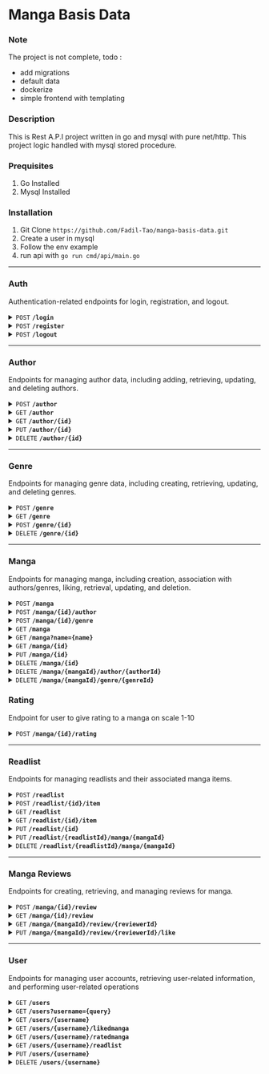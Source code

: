 # Manga Basis Data

### Note 
The project is not complete, todo :
- add migrations
- default data
- dockerize
- simple frontend with templating

### Description

This is Rest A.P.I project written in go and mysql with pure net/http. This project logic handled with mysql stored procedure.

### Prequisites

1. Go Installed 
2. Mysql Installed

### Installation

1. Git Clone `https://github.com/Fadil-Tao/manga-basis-data.git`
2. Create a user in mysql 
3. Follow the env example
4. run api with `go run cmd/api/main.go`

--------------------

### Auth

Authentication-related endpoints for login, registration, and logout.

<details>
<summary><code>POST</code> <code><b>/login</b></code></summary>

**Description:** User login.

**Example Request:**

```json
{
  "email": "rio@gmail.com",
  "password": "rionandosoeksin"
}
```

**Example Response**

```json
{
  "Message": "Login Success"
}
```

</details>

<details>
<summary><code>POST</code> <code><b>/register</b></code></summary>

**Description:** User registration.

**Example Request** example

```json
{
  "username": "ilham",
  "email": "ilham@gmail.com",
  "password": "ilham123456"
}
```

**Example Response** example

```json
{
  "message": "User Registered successfully"
}
```

</details>
<details>
<summary><code>POST</code> <code><b>/logout</b></code></summary>

**Description:** User logout.

**Example Response**

```json
{
  "Message": "Log out Success"
}
```
</details>

----------------------------------------

### Author

Endpoints for managing author data, including adding, retrieving, updating, and deleting authors.

<details>
<summary><code>POST</code> <code><b>/author</b></code></summary>

**Description:** Add a new author (Admin only).

**Example Request:**

```json
{
  "name": "miyamoto",
  "birthday": "1960-06-07",
  "biography": "Guy who likes to draw"
}
```

**Example Response**

```json
{
  "message": "Author Created successfully"
}
```

</details>

<details>
<summary><code>GET</code> <code><b>/author</b></code></summary>

**Description:** Retrieve all authors

**Example Response :**

```json
{
  "message": "Authors Succesfully Retrieved",
  "data": [
    {
      "id": "1",
      "name": "Kinji Hakari",
      "birthday": "1982-10-02"
    },
    {
      "id": "3",
      "name": "fujimoto",
      "birthday": "1998-05-20"
    }
  ]
}
```

</details>

<details>
<summary><code>GET</code> <code><b>/author/{id}</b></code></summary>

**Description :** Retrieve author details by ID.

**Example Response :**

```json
{
  "message": "data succesfully retrieved",
  "data": {
    "id": "10",
    "name": "hiroiko tanaka",
    "birthday": "1998-01-20",
    "biography": "i like fish",
    "Manga": null
  }
}
```

</details>

<details> <summary><code>PUT</code> <code><b>/author/{id}</b></code></summary>

**Description :** Update author details (admin only).

**Example Request :**

```json
{
  "name": "hiroiko tanaka",
  "birthday": "1998-01-20",
  "biography": "i like fish"
}
```

**Example Response :**

```json
{
  "name": "hiroiko tanaka",
  "birthday": "1998-01-20",
  "biography": "i like fish"
}
```

</details>

<details>
<summary><code>DELETE</code> <code><b>/author/{id}</b></code></summary>

**Description :** Delete an author by ID (admin only).
**Example Response:**

```json
{
  "message": "Author successfully deleted"
}
```

</details>

------------------------------

### Genre

Endpoints for managing genre data, including creating, retrieving, updating, and deleting genres.

<details>
<summary><code>POST</code> <code><b>/genre</b></code></summary>

**Description:** Create a new genre (Admin Only)

**Request:**

```json
{
  "name": "romance",
  "description": "Story about loves"
}
```

**Response:**

```json
{
  "message": "Genre Created successfully"
}
```

</details>

<details>
<summary><code>GET</code> <code><b>/genre</b></code></summary>

**Description :** Retrieve All Genre
**Example Response :**

```json
{
  "message": "Genres successfully retrieved",
  "data": [
    {
      "id": "1",
      "name": "horror",
      "description": "stories about scary stuffs"
    },
    {
      "id": "4",
      "name": "sport",
      "description": "about sports"
    },
    {
      "id": "6",
      "name": "Isekai",
      "description": "Story about transport into different world"
    },
    {
      "id": "8",
      "name": "motor jawa",
      "description": "Story about transport into different world"
    },
    {
      "id": "9",
      "name": "romance",
      "description": "Story about loves"
    }
  ]
}
```

</details>

<details> <summary><code>POST</code> <code><b>/genre/{id}</b></code></summary>

**Description :** Update genre data by ID (Admin Only)
**Example Request:**

```json
{
  "name": "native fantasy",
  "description": "stories about native"
}
```

**Example Response:**

```json
{
  "message": "Genre updated successfully"
}
```

</details>

<details>
<summary><code>DELETE</code> <code><b>/genre/{id}</b></code></summary>

**Description :** Delete Genre By Id (Admin only)
**Example Response :**

```json
{
  "message": "Genre successfully deleted"
}
```
</details>

----------------------------

### Manga

Endpoints for managing manga, including creation, association with authors/genres, liking, retrieval, updating, and deletion.

<details>
<summary><code>POST</code> <code><b>/manga</b></code></summary>

**Description:** Create a new manga (Admin Only)

**Example Request:**

```json
{
  "title": "Berserkin time",
  "synopsys": "This one is so edgy",
  "status": "in_progress",
  "published_at": "2004-05-22",
  "finished_at": "2016-09-22"
}
```

**Example Response:**

```json
{
  "message": "Manga Created successfully"
}
```

</details>
 <details> <summary><code>POST</code> <code><b>/manga/{id}/author</b></code></summary>

**Description :** Associate an author with a manga (Admin Only)
**Example Request :**

```json
{
  "authorId": 5
}
```

**Example Response :**

```json
{
  "message": "Author and Manga connected successfully"
}
```

</details>

<details>
 <summary><code>POST</code> <code><b>/manga/{id}/genre</b></code></summary>

**Description :** Associate a genre with a manga
**Example Request :**

```json
{
  "genreId": 1
}
```

**Example Response:**

```json
{
  "message": "Toggle triggered successfully"
}
```

</details>

<details>
   <summary><code>GET</code> <code><b>/manga</b></code></summary>

**Description :** Retrieve a list of all manga.
**Example Reponse :**

```json
{
  "message": "succefully retrieved manga",
  "data": [
    {
      "id": "2",
      "title": "Attack On Titan",
      "status": "finished",
      "published_at": "2010-05-22",
      "finished_at": "2020-09-22",
      "rating": 0,
      "totalReview": 0,
      "likes": 1,
      "totalUserRated": 0
    },
    {
      "id": "4",
      "title": "Berserk",
      "status": "finished",
      "published_at": "2004-05-22",
      "finished_at": "2016-09-22",
      "rating": 0,
      "totalReview": 0,
      "likes": 1,
      "totalUserRated": 0
    }
  ]
}
```

</details>

<details> 
<summary><code>GET</code> <code><b>/manga?name={name}</b></code></summary>
 
**Description :** Search for manga by name.

**Example:** `/manga?name=ber`

**Example Response :**

```json
{
  "message": "succefully retrieved manga",
  "data": [
    {
      "id": "4",
      "title": "Berserk",
      "status": "finished",
      "published_at": "2004-05-22",
      "finished_at": "2016-09-22",
      "rating": 0,
      "totalReview": 0,
      "likes": 0,
      "totalUserRated": 0
    }
  ]
}
```

</details>

<details>
    <summary><code>GET</code> <code><b>/manga/{id}</b></code></summary>

**Description:** Retrieve manga details by ID.

**Example Response :**

```json
{
  "message": "manga success retrieved",
  "data": {
    "id": "4",
    "title": "Berserk",
    "synopsys": "This one is so edgy",
    "status": "finished",
    "published_at": "2004-05-22",
    "finished_at": "2016-09-22",
    "genre": [
      {
        "id": "1",
        "name": "horror"
      }
    ],
    "author": [
      {
        "id": "5",
        "name": "Hajime Isayama"
      }
    ]
  }
}
```

</details>

<details>
<summary><code>PUT</code> <code><b>/manga/{id}</b></code></summary>

**Description :** Retrieve author details by ID.

**Example:** `/manga/4`

**Example Request:**

```json
{
  "title": "ben ten",
  "synopsys": "naruto",
  "status": "in_progress",
  "published_at": "2000-05-22",
  "finished_at": "2015-09-22"
}
```

**Example Response:**

```json
{
  "message": "Manga updated successfully"
}
```

</details>

<details>
<summary><code>DELETE</code> <code><b>/manga/{id}</b></code></summary>

**Description :** Retrieve author details by ID.
**Example :** `/manga/5`

**Example Response :**

```json
{
  "message": "Manga successfully deleted"
}
```

</details>

<details>
<summary><code>DELETE</code> <code><b>/manga/{mangaId}/author/{authorId}</b></code></summary>

**Description :** Delete an association between a manga and an author. (Admin)

**Example :** `/manga/1/author/7`

**Example Response :**

```json
{
  "message": "Deleted successfully"
}
```

</details>

<details>
<summary><code>DELETE</code> <code><b>/manga/{mangaId}/genre/{genreId}</b></code></summary>

**Description :** Delete an association between a manga and a genre.(Admin Only)

**Example Response :**

```json
{
  "message": "Deleted successfully"
}
```

</details>

### Rating

Endpoint for user to give rating to a manga on scale 1-10

<details>
<summary><code>POST</code> <code><b>/manga/{id}/rating</b></code></summary>

**Description:** Rate a manga.

**Example:** `/manga/1/rating`

**Example Request:**

```json
{
  "rating": 10
}
```

</details>

--------------------------

### Readlist

Endpoints for managing readlists and their associated manga items.

<details>
<summary><code>POST</code> <code><b>/readlist</b></code></summary>

**Description:** Create a new readlist.

**Example Request:**

```json
{
  "name": "xxx",
  "description": "xxx"
}
```

**Example Response :**

```json
{
  "message": "Readlist Created successfully"
}
```

</details>
<details> 
<summary><code>POST</code> <code><b>/readlist/{id}/item</b></code></summary>

**Description :** : Add a manga to a readlist (Admin Only)
**Example Request:**

```json
{
  "mangaId": "2",
  "readStatus": "done"
}
```

**Example Response:**

```json
{
  "message": "manga added to readlist successfully"
}
```

</details>

<details>
<summary><code>GET</code> <code><b>/readlist</b></code></summary>

**Description :** Retrieve all readlists

**Example Response:**

```json
{
  "message": "readlist succesfully retrieved",
  "data": [
    {
      "id": "1",
      "owner": "jenipers",
      "name": "My most despised readlist",
      "description": "i hate this book very much",
      "created_at": "2024-11-29 05:24:44",
      "updated_at": "2024-11-29 05:54:30"
    },
    {
      "id": "3",
      "owner": "rionandoo",
      "name": "isekaioo",
      "description": "this is just bunch of book i wish to read if i have free time",
      "created_at": "2024-12-03 03:49:25",
      "updated_at": "2024-12-03 03:49:25"
    }
  ]
}
```

</details>

<details>
<summary><code>GET</code> <code><b>/readlist/{id}/item</b></code></summary>

**Description :** Retrieve all manga items in a readlist.

**Example Response :**

```json
{
  "message": "readlist item succesfully retrieved",
  "data": [
    {
      "mangaId": "4",
      "title": "Berserk",
      "readStatus": "done",
      "addedAt": "2024-12-03 03:52:08"
    }
  ]
}
```

</details>

<details>
<summary><code>PUT</code> <code><b>/readlist/{id}</b></code></summary>

**Description :** Update a readlist's details

**Example Request :**

```json
{
  "name": "Koleksi Buku Rio",
  "description": "People Come and go"
}
```

**Example Response :**

```json
{
  "message": "Readlist updated successfully"
}
```

</details>

<details>
<summary><code>PUT</code> <code><b>/readlist/{readlistId}/manga/{mangaId}</b></code></summary>

**Description :** Update the reading status of a manga in a readlist.

**Example Request**

```json
{
  "status": "done"
}
```

**Example Response**

```json
{
  "message": "Readlist updated successfully"
}
```

</details>

<details>
<summary><code>DELETE</code> <code><b>/readlist/{readlistId}/manga/{mangaId}</b></code></summary>

**Example Response:**

```json
{
  "message": "Readlist item deleted successfully"
}
```

</details>

--------------------------

### Manga Reviews

Endpoints for creating, retrieving, and managing reviews for manga.

<details>
<summary><code>POST</code> <code><b>/manga/{id}/review</b></code></summary>

**Description:** Create a review for a manga.

**Example:** `/manga/4/review`

**Example Request:**

```json
{
  "review": "My fav so far",
  "tag": "Reccomended"
}
```

**Example Response :**

```json
{
  "message": "Review Created successfully"
}
```

</details>

<details>
<summary><code>GET</code> <code><b>/manga/{id}/review</b></code></summary>

**Description :** Retrieve a list of reviews for a manga.
**Example :** `/manga/4/review`
**Example Response :**

```json
{
  "message": "review succesfully retrieved",
  "data": [
    {
      "username": "fery",
      "user_id": "2",
      "review": "i dont love it!",
      "tag": "Not Reccomended",
      "created_at": "2024-12-03 07:29:49",
      "like": 0
    },
    {
      "username": "ilham",
      "user_id": "5",
      "review": "i love it!",
      "tag": "Reccomended",
      "created_at": "2024-12-03 07:29:18",
      "like": 0
    },
    {
      "username": "rionandoo",
      "user_id": "4",
      "review": "i hate narutoo",
      "tag": "Mixed Feelings",
      "created_at": "2024-12-03 05:39:37",
      "like": 1
    }
  ]
}
```

</details>

<details>
<summary><code>GET</code> <code><b>/manga/{mangaId}/review/{reviewerId}</b></code></summary>

**Description :** Retrieve a specific review for a manga by the reviewer's ID (Admin)

**Example :** `/manga/4/review/4`

```json
{
  "message": "review data retrieved succesfully",
  "data": {
    "manga_id": "4",
    "username": "rionandoo",
    "user_id": "4",
    "review": "i hate narutoo",
    "tag": "Mixed Feelings",
    "created_at": "2024-12-03 05:39:37",
    "like": 1
  }
}
```

</details>

<details>
<summary><code>PUT</code> <code><b>/manga/{mangaId}/review/{reviewerId}/like</b></code></summary>

**Description :** Update a review for a manga (Admin Only)

**Example :** `/manga/2/review/4`

**Example Request :**

```json
{
  "review": "i hate narutoo",
  "tag": "Not Reccomended"
}
```

**Example Response :**

```json
{
  "message": "Review Updated successfully"
}
```

</details>

----------------------------

### User

Endpoints for managing user accounts, retrieving user-related information, and performing user-related operations

<details>
<summary><code>GET</code> <code><b>/users</b></code></summary>

**Description :** Retrieve all users.

**Example Response :**

```json
{
  "message": "user succesfully retrieved",
  "data": [
    {
      "id": 2,
      "username": "fery",
      "email": "fery@gmail.com",
      "created_at": "2024-11-13 21:31:34"
    },
    {
      "id": 3,
      "username": "jenipers",
      "email": "jenipers@yahoo.com",
      "created_at": "2024-11-25 19:59:36"
    },
    {
      "id": 4,
      "username": "rionandoo",
      "email": "rio@gmail.com",
      "created_at": "2024-12-02 14:20:07"
    },
    {
      "id": 5,
      "username": "ilham",
      "email": "ilham@gmail.com",
      "created_at": "2024-12-03 01:38:48"
    }
  ]
}
```

</details>

<details>
<summary><code>GET</code> <code><b>/users?username={query}</b></code></summary>

**Description :** Search for a user by username
**Example :** `/users?username=rio`

**Example Response :**

```json
{
  "message": "user succesfully retrieved",
  "data": [
    {
      "id": 4,
      "username": "rionandoo",
      "email": "rio@gmail.com",
      "created_at": "2024-12-02 14:20:07"
    }
  ]
}
```

</details>

<details>
<summary><code>GET</code> <code><b>/users/{username}</b></code></summary>

**Description :** Retrieve detailed information about a specific user.

**Example :** `/users/fery`

**Example Response :**

```json
{
  "message": "user succesfully retrieved",
  "data": {
    "id": 2,
    "username": "fery",
    "email": "fery@gmail.com",
    "created_at": "2024-11-13 21:31:34"
  }
}
```

</details>

<details>
<summary><code>GET</code> <code><b>/users/{username}/likedmanga</b></code></summary>

**Description :** Retrieve the list of manga liked by a specific user.

**Example :** `/users/rionandoo/likedmanga`

**Example response :**

```json
{
  "message": "mangas succesfully retrieved",
  "data": [
    {
      "id": "4",
      "title": "Berserk",
      "status": "finished",
      "published_at": "2004-05-22",
      "finished_at": "2016-09-22",
      "likedAt": "2024-12-03 03:25:16",
      "likes": 1
    }
  ]
}
```

</details>

<details>
<summary><code>GET</code> <code><b>/users/{username}/ratedmanga</b></code></summary>

**Description :** Retrieve the list of manga rated by a specific user.

**Example :** `/users/rionandoo/ratedmanga`

**Example Response :**

```json
{
  "message": "mangas succesfully retrieved",
  "data": [
    {
      "id": "4",
      "title": "Berserk",
      "status": "finished",
      "published_at": "2004-05-22",
      "finished_at": "2016-09-22",
      "ratededAt": "2024-12-03 03:45:35",
      "yourRating": 10,
      "rating": 1,
      "totalUserRated": 10
    },
    {
      "id": "1",
      "title": "naruto",
      "status": "in_progress",
      "published_at": "2000-05-22",
      "finished_at": "2015-09-22",
      "ratededAt": "2024-12-02 22:35:57",
      "yourRating": 7,
      "rating": 1,
      "totalUserRated": 7
    }
  ]
}
```

</details>

<details>
<summary><code>GET</code> <code><b>/users/{username}/readlist</b></code></summary>

**Description :** Retrieve the list of readlists owned by a user.

**Example :** `/users/rionandoo/readlist`

**Example Response :**

```json
{
  "message": "mangas succesfully retrieved",
  "data": [
    {
      "id": "3",
      "name": "Koleksi Buku Rio",
      "description": "People Come and go",
      "created_at": "2024-12-03 03:49:25",
      "updated_at": "2024-12-03 03:59:51"
    },
    {
      "id": "5",
      "name": "yohsa",
      "description": "this is just bunch of book i wish to read if i have free time",
      "created_at": "2024-12-03 05:09:52",
      "updated_at": "2024-12-03 05:09:52"
    }
  ]
}
```
</details>

<details>
<summary><code>PUT</code> <code><b>/users/{username}</b></code></summary>

**Description :** Update a user's information.

**Example :** `/users/rionandoo`

**Example request :**
```json
{
    "username": "rionandoo"
}
```

**Example response :**
```json
{
    "message": "User Updated successfully"
}
```
</details>

<details>
<summary><code>DELETE</code> <code><b>/users/{username}</b></code></summary>

**Description :** Delete a user
**Example :** `/users/rionandoo`

**Example Response:**
```json
{
    "message": "user deleted Successfully"
}
```
</details>